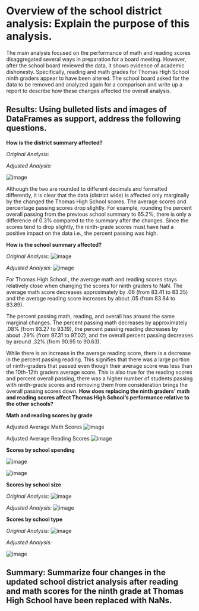 # Overview of the school district analysis: Explain the purpose of this analysis.
  The main analysis focused on the performance of math and reading scores disaggregated several ways in preparation for a board meeting. However, after the school board reviewed the data, it shows evidence of academic dishonesty. Specifically, reading and math grades for Thomas High School ninth graders appear to have been altered. The school board asked for the data to be removed and analyzed again for a comparison and write up a report to describe how these changes affected the overall analysis.
  
## Results: Using bulleted lists and images of DataFrames as support, address the following questions.

**How is the district summary affected?**

*Original Analysis:*

*Adjusted Analysis:*

![image](https://github.com/morriscomia/School_District_Analysis/blob/0d2e57e48d6b7f17a1df878d43fb6a8fe4352443/Resources/school_data.png)

Although the two are rounded to different decimals and formatted differently, it is clear that the data (district wide) is affected only marginally by the changed the Thomas High School scores. The average scores and percentage passing scores drop slightly. For example, rounding the percent overall passing from the previous school summary to 65.2%, there is only a difference of 0.3% compared to the summary after the changes. Since the scores tend to drop slightly, the ninth-grade scores must have had a positive impact on the data i.e., the percent passing was high.


**How is the school summary affected?**

*Original Analysis:*
![image]()

*Adjusted Analysis:*
![image](https://github.com/morriscomia/School_District_Analysis/blob/0d2e57e48d6b7f17a1df878d43fb6a8fe4352443/Resources/THS_summary_df.png)

For Thomas High School , the average math and reading scores stays relatively close when changing the scores for ninth graders to NaN. The average math score decreases approximately by .06 (from 83.41 to 83.35) and the average reading score increases by about .05 (from 83.84 to 83.89).

The percent passing math, reading, and overall has around the same marginal changes. The percent passing math decreases by approximately .08% (from 93.27 to 93.19), the percent passing reading decreases by about .29% (from 97.31 to 97.02), and the overall percent passing decreases by around .32% (from 90.95 to 90.63).

While there is an increase in the average reading score, there is a decrease in the percent passing reading. This signifies that there was a large portion of ninth-graders that passed even though their average score was less than the 10th-12th graders average score. This is also true for the reading scores and percent overall passing, there was a higher number of students passing with ninth-grade scores and removing them from consideration brings the overall passing scores down.
**How does replacing the ninth graders’ math and reading scores affect Thomas High School’s performance relative to the other schools?**

**Math and reading scores by grade**

Adjusted Average Math Scores
![image](https://github.com/morriscomia/School_District_Analysis/blob/main/Resources/NEW%20MATH%20SCORE.png)

 Adjusted Average Reading Scores
![image](https://github.com/morriscomia/School_District_Analysis/blob/main/Resources/NEW%20READING%20SCORE.png)

**Scores by school spending**

![image](https://github.com/morriscomia/School_District_Analysis/blob/c0b483cda43eceaed75d0e1327d4c2220b91e8b5/Resources/Spending.png)

![image](https://github.com/morriscomia/School_District_Analysis/blob/381fbf7231d3bfb88d9ddb0f181bcf400b3efdf3/Resources/Spending%20new.png)

**Scores by school size**

*Original Analysis:*
![image](https://github.com/morriscomia/School_District_Analysis/blob/8b6388d7bdbbc5cb2125f15dc061a96713155494/Resources/Scores%20by%20school%20size.png)

*Adjusted Analysis:*
![image](https://github.com/morriscomia/School_District_Analysis/blob/8b6388d7bdbbc5cb2125f15dc061a96713155494/Resources/Scores%20by%20school%20size%20CHALLENGE.png)

**Scores by school type**

*Original Analysis:*
![image](https://github.com/morriscomia/School_District_Analysis/blob/fe8ea55073e6d55503ac1c37cdc10962bd2c03f5/Resources/Scores%20by%20school%20type.png)

*Adjusted Analysis:*

![image](https://github.com/morriscomia/School_District_Analysis/blob/fe8ea55073e6d55503ac1c37cdc10962bd2c03f5/Resources/Scores%20by%20school%20type%20UPDATED.png)

## Summary: Summarize four changes in the updated school district analysis after reading and math scores for the ninth grade at Thomas High School have been replaced with NaNs.
